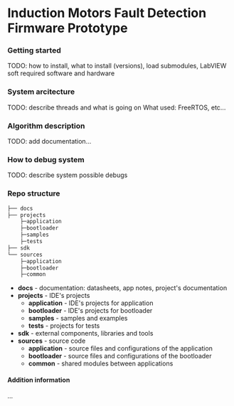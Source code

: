 # Induction Motors Fault Detection Firmware Prototype

###	Getting started
TODO: how to install, what to install (versions), load submodules, LabVIEW soft
required software and hardware

###	System arcitecture
TODO: describe threads and what is going on
What used: FreeRTOS, etc...

###	Algorithm description
TODO: add documentation...

###	How to debug system
TODO: describe system possible debugs

###	Repo structure

 
```C
├── docs
├── projects
	├─application
	├─bootloader
	├─samples
	├─tests
├── sdk
└── sources
	├─application
	├─bootloader
	├─common
```
          
- **docs** - documentation: datasheets, app notes, project's documentation
- **projects** - IDE's projects
    + **application** - IDE's projects for application
    + **bootloader** - IDE's projects for bootloader
    + **samples** - samples and examples
    + **tests** - projects for tests
- **sdk** - external components, libraries and tools
- **sources** - source code
    + **application** - source files and configurations of the application
    + **bootloader** - source files and configurations of the bootloader
    + **common** - shared modules between applications

#### Addition information
...
